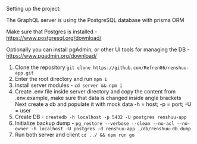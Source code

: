 Setting up the project:

The GraphQL server is using the PostgreSQL database with prisma ORM

Make sure that Postgres is installed - https://www.postgresql.org/download/

Optionally you can install pgAdmin, or other UI tools for managing the DB - https://www.pgadmin.org/download/

1) Clone the repository
```git clone https://github.com/Refren86/renshuu-app.git```
2) Enter the root directory and run ```npm i```
3) Install server modules - ```cd server && npm i```
4) Create .env file inside server directory and copy the content from .env.example, make sure that data is changed inside angle brackets
Next create a db and populate it with mock data
-h = host; -p = port; -U = user
5) Create DB - ```createdb -h localhost -p 5432 -U postgres renshuu-app```
6) Initialize backup dump - ```pg_restore --verbose --clean --no-acl --no-owner -h localhost -U postgres -d renshuu-app ./db/renshuu-db.dump```
7) Run both server and client ```cd ../ && npm run go```
